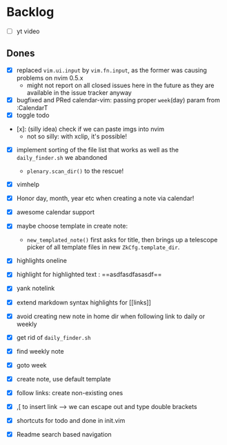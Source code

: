 # Backlog

- [ ] yt video

## Dones
- [x] replaced `vim.ui.input` by `vim.fn.input`, as the former was causing problems on nvim 0.5.x
  - might not report on all closed issues here in the future as they are available in the issue tracker anyway
- [x] bugfixed and PRed calendar-vim: passing proper `week`(day) param from :CalendarT
- [x] toggle todo
- [x]: (silly idea) check if we can paste imgs into nvim
  - not so silly: with xclip, it's possible!
- [x] implement sorting of the file list that works as well as the `daily_finder.sh` we abandoned
    - `plenary.scan_dir()` to the rescue!
- [x] vimhelp
- [x] Honor day, month, year etc when creating a note via calendar!
- [x] awesome calendar support
- [x] maybe choose template in create note:
    - `new_templated_note()` first asks for title, then brings up a telescope picker of all template files in new `ZkCfg.template_dir`.
- [x] highlights oneline
- [x] highlight for highlighted text : ==asdfasdfasasdf==
- [x] yank notelink
- [x] extend markdown syntax highlights for [[links]]
- [x] avoid creating new note in home dir when following link to daily or weekly
- [x] get rid of `daily_finder.sh`
- [x] find weekly note
- [x] goto week
- [x] create note, use default template
- [x] follow links: create non-existing ones 
- [x] ,[ to insert link --> we can escape out and type double brackets
- [x] shortcuts for todo and done in init.vim
- [x] Readme search based navigation

